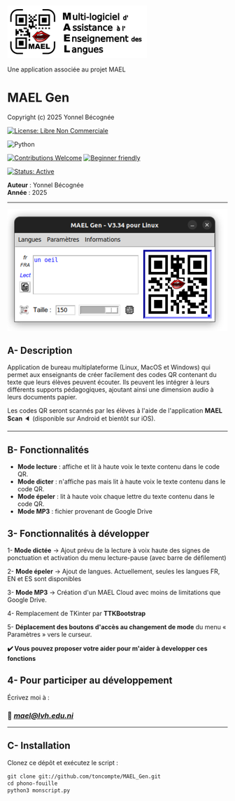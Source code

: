 ![MAEL](https://github.com/Yobeco/MAEL_Phono_fouille/blob/main/readme_assets/Logo-MAEL-120.png "Logo du projet MAEL")

Une application associée au projet MAEL

# MAEL Gen

Copyright (c) 2025 Yonnel Bécognée

[![License: Libre Non Commerciale](https://img.shields.io/badge/license-GNU%20GENERAL%20PUBLIC%20LICENSE%20V3-white.svg)](./LICENSE)

![Python](https://img.shields.io/badge/Python-3.10%2B-blue?logo=python&logoColor=yellow)

[![Contributions Welcome](https://img.shields.io/badge/contributions-welcome-009900.svg)](#contributing) [![Beginner friendly](https://img.shields.io/badge/Beginner%20friendly-8A2BE2)]()

[![Status: Active](https://img.shields.io/badge/status-active-009900.svg)]()

**Auteur** : Yonnel Bécognée   
**Année** : 2025

---

![](https://github.com/Yobeco/MAEL_Gen/blob/main/readme_assets/MAEL_Gen.png)


## A- Description

Application de bureau multiplateforme (Linux, MacOS et Windows) qui permet aux enseignants de créer facilement des codes QR contenant du texte que leurs élèves peuvent écouter. 
Ils peuvent les intégrer à leurs différents supports pédagogiques, ajoutant ainsi une dimension audio à leurs documents papier.

Les codes QR seront scannés par les élèves à l'aide de l'application **MAEL Scan** :speaker: (disponible sur Android et bientôt sur iOS).

---

## B- Fonctionnalités

- **Mode lecture** : affiche et lit à haute voix le texte contenu dans le code QR.
- **Mode dicter** : n'affiche pas mais lit à haute voix le texte contenu dans le code QR.
- **Mode épeler** : lit à haute voix chaque lettre du texte contenu dans le code QR.
- **Mode MP3** : fichier provenant de Google Drive

## 3- Fonctionnalités à développer

1- **Mode dictée** → Ajout prévu de la lecture à voix haute des signes de ponctuation et activation du menu lecture-pause (avec barre de défilement)

2- **Mode épeler** → Ajout de langues. Actuellement, seules les langues FR, EN et ES sont disponibles

3- **Mode MP3** → Création d'un MAEL Cloud avec moins de limitations que Google Drive.

4- Remplacement de TKinter par **TTKBootstrap**

5- **Déplacement des boutons d'accès au changement de mode** du menu « Paramètres » vers le curseur.

**:heavy_check_mark: Vous pouvez proposer votre aider pour m'aider à developper ces fonctions**

## 4- Pour participer au développement

Écrivez moi à :

### 📨 ***[mael@lvh.edu.ni](mailto:mael@lvh.edu.ni)***

---

## C- Installation

Clonez ce dépôt et exécutez le script :

    git clone git://github.com/toncompte/MAEL_Gen.git
    cd phono-fouille
    python3 monscript.py